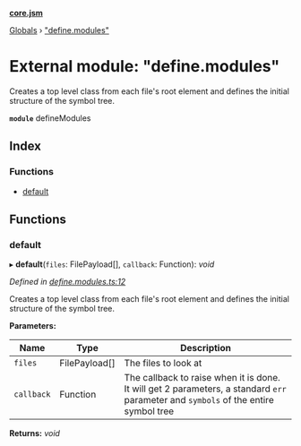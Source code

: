 **[core.jsm](../README.md)**

[Globals](../globals.md) › [&quot;define.modules&quot;](_define_modules_.md)

# External module: "define.modules"

Creates a top level class from each file's root element and defines the initial structure of the symbol tree.

**`module`** defineModules

## Index

### Functions

* [default](_define_modules_.md#default)

## Functions

###  default

▸ **default**(`files`: FilePayload[], `callback`: Function): *void*

*Defined in [define.modules.ts:12](https://github.com/terryweiss/jsm/blob/072a529/src/define.modules.ts#L12)*

Creates a top level class from each file's root element and defines the initial structure of the symbol tree.

**Parameters:**

Name | Type | Description |
------ | ------ | ------ |
`files` | FilePayload[] | The files to look at |
`callback` | Function | The callback to raise when it is done. It will get 2 parameters, a standard `err` parameter and `symbols` of the entire symbol tree  |

**Returns:** *void*